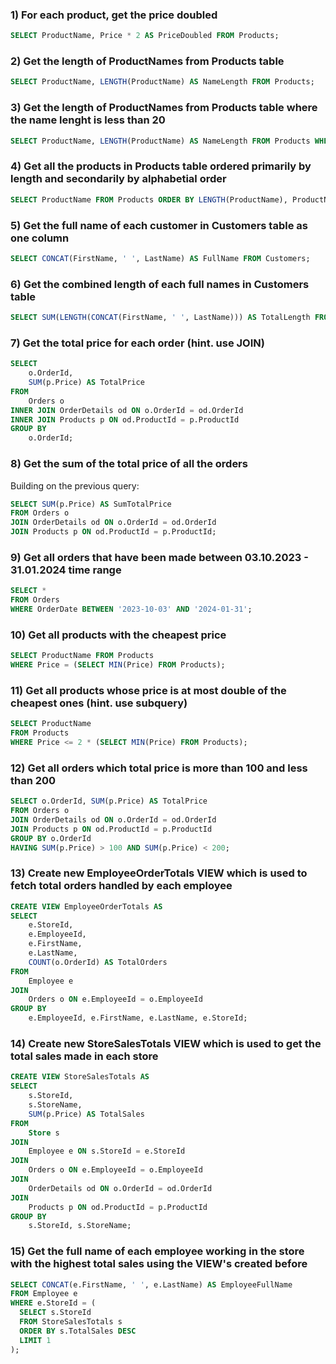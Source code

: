 ### 1) For each product, get the price doubled

```sql
SELECT ProductName, Price * 2 AS PriceDoubled FROM Products;
```

### 2) Get the length of ProductNames from Products table

```sql
SELECT ProductName, LENGTH(ProductName) AS NameLength FROM Products;
```

### 3) Get the length of ProductNames from Products table where the name lenght is less than 20

```sql
SELECT ProductName, LENGTH(ProductName) AS NameLength FROM Products WHERE LENGTH(ProductName) < 20;
```

### 4) Get all the products in Products table ordered primarily by length and secondarily by alphabetial order

```sql
SELECT ProductName FROM Products ORDER BY LENGTH(ProductName), ProductName;
```

### 5) Get the full name of each customer in Customers table as one column

```sql
SELECT CONCAT(FirstName, ' ', LastName) AS FullName FROM Customers;
```

### 6) Get the combined length of each full names in Customers table

```sql
SELECT SUM(LENGTH(CONCAT(FirstName, ' ', LastName))) AS TotalLength FROM Customers;
```

### 7) Get the total price for each order (hint. use JOIN)

```sql
SELECT 
    o.OrderId, 
    SUM(p.Price) AS TotalPrice
FROM 
    Orders o
INNER JOIN OrderDetails od ON o.OrderId = od.OrderId
INNER JOIN Products p ON od.ProductId = p.ProductId
GROUP BY 
    o.OrderId;

```

### 8) Get the sum of the total price of all the orders

Building on the previous query:

```sql
SELECT SUM(p.Price) AS SumTotalPrice
FROM Orders o
JOIN OrderDetails od ON o.OrderId = od.OrderId
JOIN Products p ON od.ProductId = p.ProductId;
```

### 9) Get all orders that have been made between 03.10.2023 - 31.01.2024 time range

```sql
SELECT *
FROM Orders
WHERE OrderDate BETWEEN '2023-10-03' AND '2024-01-31';

```

### 10) Get all products with the cheapest price

```sql
SELECT ProductName FROM Products
WHERE Price = (SELECT MIN(Price) FROM Products);
```

### 11) Get all products whose price is at most double of the cheapest ones (hint. use subquery)

```sql
SELECT ProductName
FROM Products
WHERE Price <= 2 * (SELECT MIN(Price) FROM Products);

```

### 12) Get all orders which total price is more than 100 and less than 200

```sql
SELECT o.OrderId, SUM(p.Price) AS TotalPrice
FROM Orders o
JOIN OrderDetails od ON o.OrderId = od.OrderId
JOIN Products p ON od.ProductId = p.ProductId
GROUP BY o.OrderId
HAVING SUM(p.Price) > 100 AND SUM(p.Price) < 200;
```

### 13) Create new EmployeeOrderTotals VIEW which is used to fetch total orders handled by each employee

```sql
CREATE VIEW EmployeeOrderTotals AS
SELECT
    e.StoreId,
    e.EmployeeId, 
    e.FirstName, 
    e.LastName,
    COUNT(o.OrderId) AS TotalOrders
FROM 
    Employee e
JOIN 
    Orders o ON e.EmployeeId = o.EmployeeId
GROUP BY 
    e.EmployeeId, e.FirstName, e.LastName, e.StoreId;

```

### 14) Create new StoreSalesTotals VIEW which is used to get the total sales made in each store

```sql
CREATE VIEW StoreSalesTotals AS
SELECT 
    s.StoreId, 
    s.StoreName,
    SUM(p.Price) AS TotalSales
FROM 
    Store s
JOIN 
    Employee e ON s.StoreId = e.StoreId
JOIN 
    Orders o ON e.EmployeeId = o.EmployeeId
JOIN 
    OrderDetails od ON o.OrderId = od.OrderId
JOIN 
    Products p ON od.ProductId = p.ProductId
GROUP BY 
    s.StoreId, s.StoreName; 
```

### 15) Get the full name of each employee working in the store with the highest total sales using the VIEW's created before

```sql
SELECT CONCAT(e.FirstName, ' ', e.LastName) AS EmployeeFullName
FROM Employee e
WHERE e.StoreId = (
  SELECT s.StoreId
  FROM StoreSalesTotals s
  ORDER BY s.TotalSales DESC
  LIMIT 1
);
```
